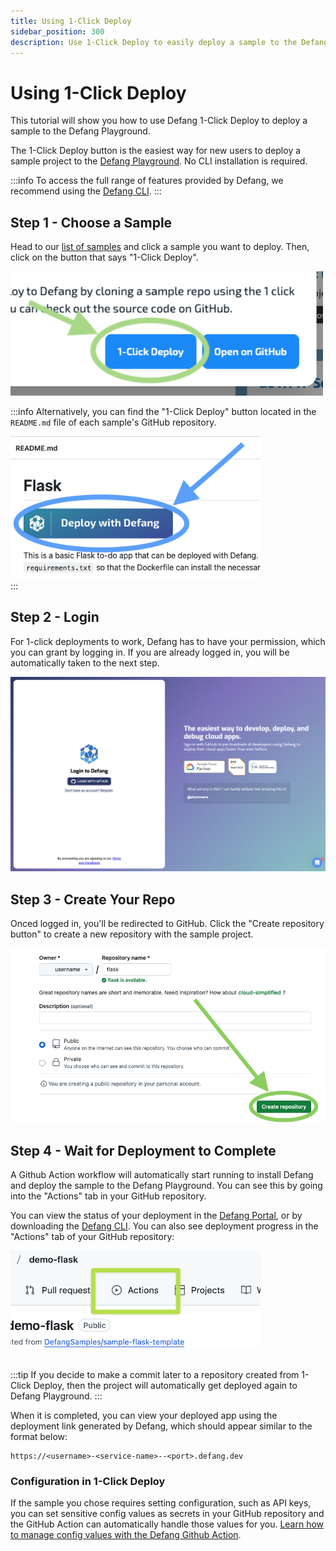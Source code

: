 ```yaml
---
title: Using 1-Click Deploy
sidebar_position: 300
description: Use 1-Click Deploy to easily deploy a sample to the Defang Playground. 
---
```


# Using 1-Click Deploy

This tutorial will show you how to use Defang 1-Click Deploy to deploy a sample to the Defang Playground. 

The 1-Click Deploy button is the easiest way for new users to deploy a sample project to the [Defang Playground](/docs/concepts/defang-playground). No CLI installation is required. 

:::info
To access the full range of features provided by Defang, we recommend using the [Defang CLI](/docs/getting-started).
:::

## Step 1 - Choose a Sample
Head to our [list of samples](https://defang.io/#samples) and click a sample you want to deploy. Then, click on the button that says "1-Click Deploy".

<img src="/img/use-one-click-tutorial/one-click-deploy-button.png" alt="one-click-deploy-button" width="500"/>
<br/>

:::info
Alternatively, you can find the "1-Click Deploy" button located in the `README.md` file of each sample's GitHub repository. 

<img src="/img/use-one-click-tutorial/deploy-with-defang-button.png" alt="deploy-with-defang-button" width="400"/>
<br/>
:::

## Step 2 - Login

For 1-click deployments to work, Defang has to have your permission, which you can grant by logging in. If you are already logged in, you will be automatically taken to the next step.

![login-screen](/img/use-one-click-tutorial/login-screen.png)


## Step 3 - Create Your Repo

Onced logged in, you'll be redirected to GitHub. Click the "Create repository button" to create a new repository with the sample project. 

<img src="/img/use-one-click-tutorial/create-repository.png" alt="create-repository" width="600"/>
<br/>


## Step 4 - Wait for Deployment to Complete

A Github Action workflow will automatically start running to install Defang and deploy the sample to the Defang Playground. You can see this by going into the "Actions" tab in your GitHub repository. 

You can view the status of your deployment in the [Defang Portal](https://portal.defang.dev/), or by downloading the [Defang CLI](/docs/getting-started).  You can also see deployment progress in the "Actions" tab of your GitHub repository:

<img src="/img/use-one-click-tutorial/actions.png" alt="github-actions-tab" width="400"/>

<br/>
<br/>

:::tip
If you decide to make a commit later to a repository created from 1-Click Deploy, then the project will automatically get deployed again to Defang Playground.
:::

When it is completed, you can view your deployed app using the deployment link generated by Defang, which should appear similar to the format below:
```
https://<username>-<service-name>--<port>.defang.dev
```

### Configuration in 1-Click Deploy

If the sample you chose requires setting configuration, such as API keys, you can set sensitive config values as secrets in your GitHub repository and the GitHub Action can automatically handle those values for you. [Learn how to manage config values with the Defang Github Action](https://github.com/DefangLabs/defang-github-action?tab=readme-ov-file#managing-config-values).
